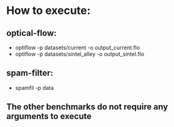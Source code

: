 # How to execute:

## optical-flow:

* optiflow -p datasets/current -o output_current.flo
* optiflow -p datasets/sintel_alley -o output_sintel.flo

## spam-filter:

* spamfil -p data

## The other benchmarks do not require any arguments to execute